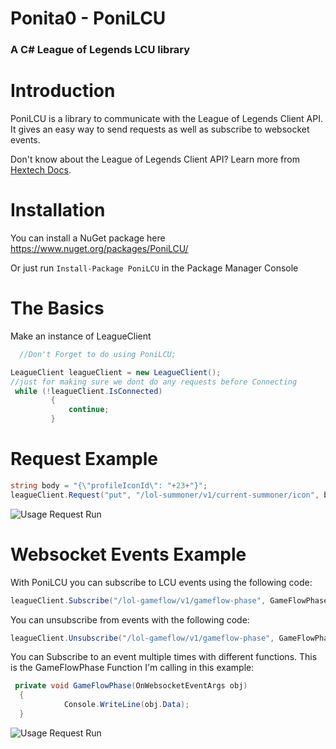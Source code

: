 
# Ponita0 - PoniLCU

### A C# League of Legends LCU library

# Introduction
PoniLCU is a library to communicate with the League of Legends Client API. It gives an easy way to send requests as well as subscribe to websocket events.

Don't know about the League of Legends Client API? Learn more from [Hextech Docs](https://hexdocs.communitydragon.org/lol/lcuapi/6.getting-started-with-the-lcu-api). 

# Installation 

You can install a NuGet package here https://www.nuget.org/packages/PoniLCU/  

Or just run
`Install-Package PoniLCU`
in the Package Manager Console

# The Basics
Make an instance of LeagueClient
```cs
  //Don't Forget to do using PoniLCU;

LeagueClient leagueClient = new LeagueClient();
//just for making sure we dont do any requests before Connecting 
 while (!leagueClient.IsConnected)
         {
             continue;
         }
 ```
# Request Example
```cs
string body = "{\"profileIconId\": "+23+"}";
leagueClient.Request("put", "/lol-summoner/v1/current-summoner/icon", body);
```
![Usage Request Run](https://i.imgur.com/EZHsl1f.gif)

# Websocket Events Example
With PoniLCU you can subscribe to LCU events using the following code:
```cs
leagueClient.Subscribe("/lol-gameflow/v1/gameflow-phase", GameFlowPhase);
```
You can unsubscribe from events with the following code:
```cs
leagueClient.Unsubscribe("/lol-gameflow/v1/gameflow-phase", GameFlowPhase);
```
You can Subscribe to an event multiple times with different functions.
This is the GameFlowPhase Function I'm calling in this example:
```cs
 private void GameFlowPhase(OnWebsocketEventArgs obj)
  {
            Console.WriteLine(obj.Data);
  }
  ```
![Usage Request Run](https://i.imgur.com/nuM34lT.gif)
